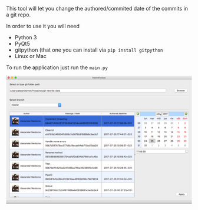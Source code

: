 This tool will let you change the authored/commited date of the commits in a git repo.

In order to use it you will need

* Python 3
* PyQt5
* gitpython (that one you can install via `pip install gitpython`
* Linux or Mac

To run the application just run the `main.py`

![screenshot](https://raw.githubusercontent.com/alexandernst/git-rewrite-date/master/MainWindow_y_2__python3_main_py__Python_.png)
